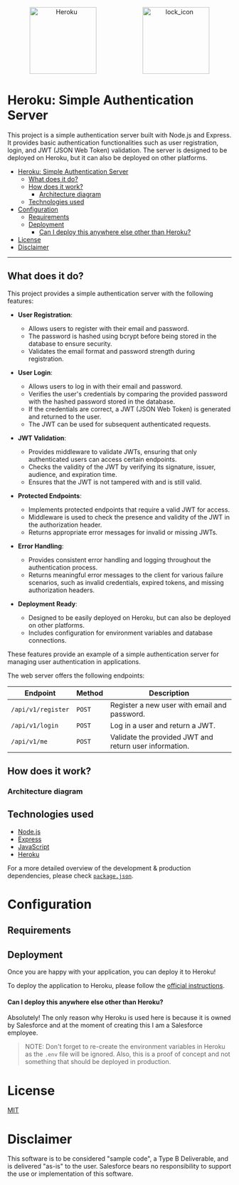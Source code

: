 <p align="center">
<a  href="https://www.heroku.com/"><img  src="https://static-00.iconduck.com/assets.00/heroku-icon-2048x2048-4rs1dp6p.png"  alt="Heroku"  width="150" height="150" hspace="50"/></a>
<img  src="https://cdn-icons-png.freepik.com/256/11910/11910942.png?semt=ais_hybrid"  alt="lock_icon"  width="150" height="150" hspace="50"/>
<p/>

# Heroku: Simple Authentication Server

This project is a simple authentication server built with Node.js and Express. It provides basic authentication functionalities such as user registration, login, and JWT (JSON Web Token) validation. The server is designed to be deployed on Heroku, but it can also be deployed on other platforms.

- [Heroku: Simple Authentication Server](#heroku-simple-authentication-server)
  - [What does it do?](#what-does-it-do)
  - [How does it work?](#how-does-it-work)
    - [Architecture diagram](#architecture-diagram)
  - [Technologies used](#technologies-used)
- [Configuration](#configuration)
  - [Requirements](#requirements)
  - [Deployment](#deployment)
    - [Can I deploy this anywhere else other than Heroku?](#can-i-deploy-this-anywhere-else-other-than-heroku)
- [License](#license)
- [Disclaimer](#disclaimer)

---

## What does it do?

This project provides a simple authentication server with the following features:

- **User Registration**:

  - Allows users to register with their email and password.
  - The password is hashed using bcrypt before being stored in the database to ensure security.
  - Validates the email format and password strength during registration.

- **User Login**:

  - Allows users to log in with their email and password.
  - Verifies the user's credentials by comparing the provided password with the hashed password stored in the database.
  - If the credentials are correct, a JWT (JSON Web Token) is generated and returned to the user.
  - The JWT can be used for subsequent authenticated requests.

- **JWT Validation**:

  - Provides middleware to validate JWTs, ensuring that only authenticated users can access certain endpoints.
  - Checks the validity of the JWT by verifying its signature, issuer, audience, and expiration time.
  - Ensures that the JWT is not tampered with and is still valid.

- **Protected Endpoints**:

  - Implements protected endpoints that require a valid JWT for access.
  - Middleware is used to check the presence and validity of the JWT in the authorization header.
  - Returns appropriate error messages for invalid or missing JWTs.

- **Error Handling**:

  - Provides consistent error handling and logging throughout the authentication process.
  - Returns meaningful error messages to the client for various failure scenarios, such as invalid credentials, expired tokens, and missing authorization headers.

- **Deployment Ready**:
  - Designed to be easily deployed on Heroku, but can also be deployed on other platforms.
  - Includes configuration for environment variables and database connections.

These features provide an example of a simple authentication server for managing user authentication in applications.

The web server offers the following endpoints:

| Endpoint           | Method | Description                                            |
| ------------------ | ------ | ------------------------------------------------------ |
| `/api/v1/register` | `POST` | Register a new user with email and password.           |
| `/api/v1/login`    | `POST` | Log in a user and return a JWT.                        |
| `/api/v1/me`       | `POST` | Validate the provided JWT and return user information. |

## How does it work?

### Architecture diagram

## Technologies used

- [Node.js](https://nodejs.org/en)
- [Express](https://expressjs.com/)
- [JavaScript](https://developer.mozilla.org/en-US/docs/Web/JavaScript)
- [Heroku](https://www.heroku.com/)

For a more detailed overview of the development & production dependencies, please check [`package.json`](./server/package.json).

# Configuration

## Requirements

## Deployment

Once you are happy with your application, you can deploy it to Heroku!

To deploy the application to Heroku, please follow the [official instructions](https://devcenter.heroku.com/articles/git).

#### Can I deploy this anywhere else other than Heroku?

Absolutely! The only reason why Heroku is used here is because it is owned by Salesforce and at the moment of creating this I am a Salesforce employee.

> NOTE: Don't forget to re-create the environment variables in Heroku as the `.env` file will be ignored. Also, this is a proof of concept and not something that should be deployed in production.

# License

[MIT](http://www.opensource.org/licenses/mit-license.html)

# Disclaimer

This software is to be considered "sample code", a Type B Deliverable, and is delivered "as-is" to the user. Salesforce bears no responsibility to support the use or implementation of this software.
